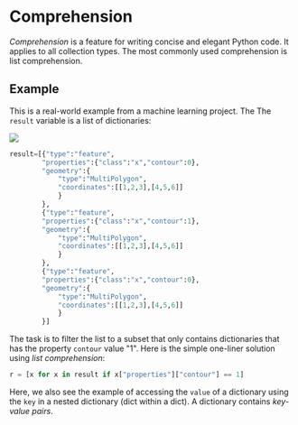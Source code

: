 # Comprehension
*Comprehension* is a feature for writing concise and elegant Python code.
It applies to all collection types. The most commonly used comprehension is list comprehension.

## Example
This is a real-world example from a machine learning project. The The `result` variable is a list of dictionaries:

![](https://github.com/wcj365/python-stats-dataviz/blob/master/images/comprehension_example.jpg)
```python
result=[{"type":"feature",
        "properties":{"class":"x","contour":0},
        "geometry":{
            "type":"MultiPolygon",
            "coordinates":[[1,2,3],[4,5,6]]
            }
        },
        {"type":"feature",
        "properties":{"class":"x","contour":1},
        "geometry":{
            "type":"MultiPolygon",
            "coordinates":[[1,2,3],[4,5,6]]
            }
        },
        {"type":"feature",
        "properties":{"class":"x","contour":0},
        "geometry":{
            "type":"MultiPolygon",
            "coordinates":[[1,2,3],[4,5,6]]
            }
        }]
```

The task is to filter the list to a subset that only contains dictionaries that has the property `contour` value "1".
Here is the simple one-liner solution using *list comprehension*:

```python
r = [x for x in result if x["properties"]["contour"] == 1]
```

Here, we also see the example of accessing the `value` of a dictionary using the `key` in a nested dictionary (dict within a dict). A dictionary contains *key-value pairs*.

